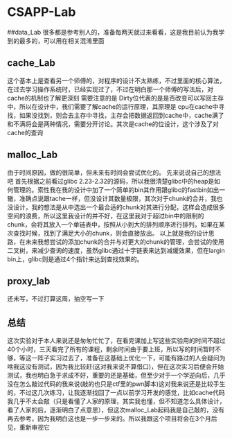 # CSAPP-Lab

##data_Lab
很多都是参考别人的，准备每两天就过来看看，这是我目前认为我学到的最多的，可以用在相关混淆里面

## cache_Lab

这个基本上是查看另一个师傅的，对程序的设计不太熟练，不过里面的核心算法，在过去学习操作系统时，已经实现过了，不过在明白那一个师傅的写法后，对cache的机制也了解更深刻
需要注意的是  Dirty位代表的是是否改变可以写回主存中，所以在设计中，我们需要了解cache的运行原理，其原理是 cpu在cache中寻找，如果没找到，则会去主存中寻找，主存会把数据返回到cache中，cache满了和不满将会是两种情况，需要分开讨论。其次是cache的位设计，这个涉及了对cache的查询



## malloc_Lab

由于时间原因，做的很简单，但未来有时间会尝试优化的。
先来说说自己的想法吧
首先根据之前看过glibc 2.23-2.32的源码，所以我很清楚glibc中的heap是如何管理的。索性我在我的设计中加了一个简单的bin其作用跟glibc的fastbin如出一辙，准确点说跟tache一样，但没设计其数量极限，其次对于chunk的合并，我也没设计，我的想法是从中选出一个最合适的chunk对其进行分配，这样会造成很多空间的浪费，所以这里我设计的并不好，在这里我对于超过bin中的限制的chunk，会将其放入一个单链表中，按照从小到大的排列顺序进行排列，如果在某次查找时候，找到了满足大小的chunk，则会直接放出。
以上就是我的设计思路，在未来我想尝试的添加chunk的合并与对更大的chunk的管理，会尝试的使用二叉树，来减少查询的速度，虽然glibc通过十字链表来达到减缓效果，但在largin bin上，glibc则是通过4个指针来达到查找效果的。
## proxy_lab
还未写，不过打算这周，抽空写一下

## 总结
这次实验对于本人来说还是匆匆忙忙了，在看完课加上写这些实验用的时间不超过40个小时，三天看完了所有的课程，剩余时间由于要上班，所以写的时间暂时不够，等这一阵子实习过去了，准备在这基础上优化一下，可能有路过的人会疑问为啥我这没有测试，因为我比较赶(这对我来说不算借口)，但在这次实习后便会开始测试，我也明白急于求成不好，重要的还是基础，但至少对于一个学逆向后，几乎没在怎么敲过代码的我来说(敲的也只是ctf里的pwn脚本)这对我来说还是比较手生的，不过这几次练习，让我逐渐找回了一点以前学习开发的感觉，比如cache代码我几乎不太会敲（只是看懂了人家的原理，其实我也懂，但不知道怎么具体设计，看了人家的后，逐渐明白了点意思），但这次malloc_Lab起码我是自己敲的，没有再去参考，因为我明白这也是一步一步来的。所以我跟这个项目将会在3个月后见，重新审视它
